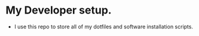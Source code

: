 # My Developer setup.

- I use this repo to store all of my dotfiles and software installation scripts.